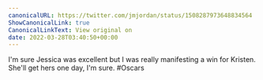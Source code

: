 ```yaml
---
canonicalURL: https://twitter.com/jmjordan/status/1508287973648834564
ShowCanonicalLink: true
CanonicalLinkText: View original on
date: 2022-03-28T03:40:50+00:00
---
```

I'm sure Jessica was excellent but I was really manifesting a win for Kristen. She'll get hers one day, I'm sure. #Oscars